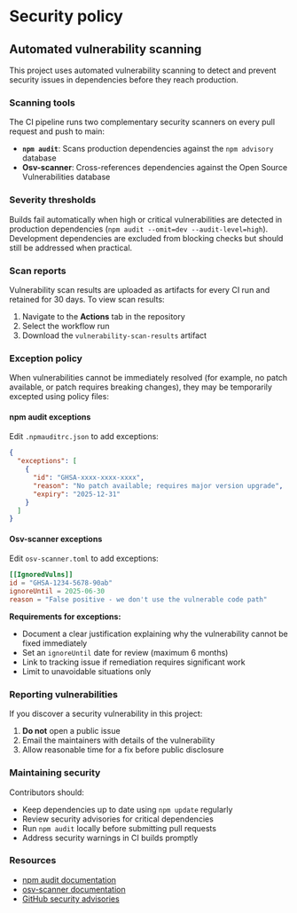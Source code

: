 # Security policy

## Automated vulnerability scanning

This project uses automated vulnerability scanning to detect and prevent security issues in dependencies before they reach production.

### Scanning tools

The CI pipeline runs two complementary security scanners on every pull request and push to main:

- **`npm audit`**: Scans production dependencies against the `npm advisory` database
- **Osv-scanner**: Cross-references dependencies against the Open Source Vulnerabilities database

### Severity thresholds

Builds fail automatically when high or critical vulnerabilities are detected in production dependencies (`npm audit --omit=dev --audit-level=high`). Development dependencies are excluded from blocking checks but should still be addressed when practical.

### Scan reports

Vulnerability scan results are uploaded as artifacts for every CI run and retained for 30 days. To view scan results:

1. Navigate to the **Actions** tab in the repository
2. Select the workflow run
3. Download the `vulnerability-scan-results` artifact

### Exception policy

When vulnerabilities cannot be immediately resolved (for example, no patch available, or patch requires breaking changes), they may be temporarily excepted using policy files:

#### npm audit exceptions

Edit `.npmauditrc.json` to add exceptions:

```json
{
  "exceptions": [
    {
      "id": "GHSA-xxxx-xxxx-xxxx",
      "reason": "No patch available; requires major version upgrade",
      "expiry": "2025-12-31"
    }
  ]
}
```

#### Osv-scanner exceptions

Edit `osv-scanner.toml` to add exceptions:

```toml
[[IgnoredVulns]]
id = "GHSA-1234-5678-90ab"
ignoreUntil = 2025-06-30
reason = "False positive - we don't use the vulnerable code path"
```

**Requirements for exceptions:**

- Document a clear justification explaining why the vulnerability cannot be fixed immediately
- Set an `ignoreUntil` date for review (maximum 6 months)
- Link to tracking issue if remediation requires significant work
- Limit to unavoidable situations only

### Reporting vulnerabilities

If you discover a security vulnerability in this project:

1. **Do not** open a public issue
2. Email the maintainers with details of the vulnerability
3. Allow reasonable time for a fix before public disclosure

### Maintaining security

Contributors should:

- Keep dependencies up to date using `npm update` regularly
- Review security advisories for critical dependencies
- Run `npm audit` locally before submitting pull requests
- Address security warnings in CI builds promptly

### Resources

- [npm audit documentation](https://docs.npmjs.com/cli/v10/commands/npm-audit)
- [osv-scanner documentation](https://google.github.io/osv-scanner/)
- [GitHub security advisories](https://github.com/advisories)
